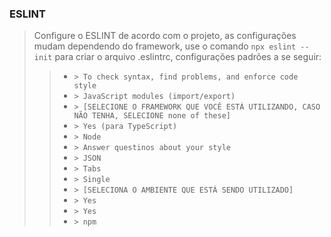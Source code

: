 ### ESLINT

> Configure o ESLINT de acordo com o projeto, as configurações mudam dependendo do framework, use o comando `npx eslint --init` para criar o arquivo .eslintrc, configurações padrões a se seguir:
>> * `> To check syntax, find problems, and enforce code style`
>> * `> JavaScript modules (import/export)`
>> * `> [SELECIONE O FRAMEWORK QUE VOCÊ ESTÁ UTILIZANDO, CASO NÃO TENHA, SELECIONE none of these]`
>> * `> Yes (para TypeScript)`
>> * `> Node`
>> * `> Answer questinos about your style`
>> * `> JSON`
>> * `> Tabs`
>> * `> Single`
>> * `> [SELECIONA O AMBIENTE QUE ESTÁ SENDO UTILIZADO]`
>> * `> Yes`
>> * `> Yes`
>> * `> npm`